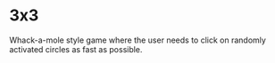 # 3x3

Whack-a-mole style game where the user needs to click on randomly activated circles as fast as possible.